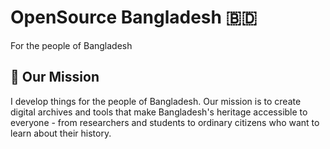 # OpenSource Bangladesh 🇧🇩

For the people of Bangladesh

## 🎯 Our Mission

I develop things for the people of Bangladesh. Our mission is to create digital archives and tools that make Bangladesh's heritage accessible to everyone - from researchers and students to ordinary citizens who want to learn about their history.
